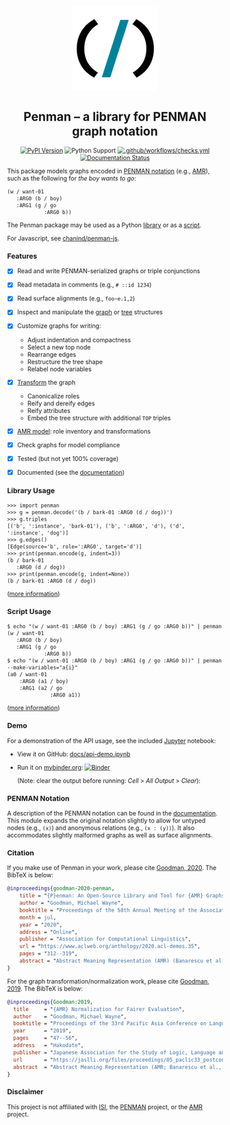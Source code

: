 <div align="center">
  <picture>
    <source media="(prefers-color-scheme: dark)" srcset="/docs/_static/logo-dark.svg">
    <source media="(prefers-color-scheme: light)" srcset="/docs/_static/logo-light.svg">
    <img alt="Shows the Penman logo: a slash character between two parentheses." src="/docs/_static/logo-light.svg">
  </picture>
</div>
<h1 align="center">Penman &ndash; a library for PENMAN graph notation</h1>
<div align="center">

[![PyPI Version](https://img.shields.io/pypi/v/penman.svg)](https://pypi.org/project/Penman/)
![Python Support](https://img.shields.io/pypi/pyversions/penman.svg)
[![.github/workflows/checks.yml](https://github.com/goodmami/penman/actions/workflows/checks.yml/badge.svg?branch=main)](https://github.com/goodmami/penman/actions/workflows/checks.yml)
[![Documentation Status](https://readthedocs.org/projects/penman/badge/?version=latest)](https://penman.readthedocs.io/en/latest/?badge=latest)

</div>

This package models graphs encoded in [PENMAN
notation](#penman-notation) (e.g., [AMR][]), such as the following for
*the boy wants to go*:

```
(w / want-01
   :ARG0 (b / boy)
   :ARG1 (g / go
            :ARG0 b))
```

The Penman package may be used as a Python [library](#library-usage)
or as a [script](#script-usage).

For Javascript, see [chanind/penman-js](https://github.com/chanind/penman-js).


### Features

- [x] Read and write PENMAN-serialized graphs or triple conjunctions
- [x] Read metadata in comments (e.g., `# ::id 1234`)
- [x] Read surface alignments (e.g., `foo~e.1,2`)
- [x] Inspect and manipulate the [graph][] or [tree][] structures
- [x] Customize graphs for writing:
  - Adjust indentation and compactness
  - Select a new top node
  - Rearrange edges
  - Restructure the tree shape
  - Relabel node variables
- [x] [Transform][transform] the graph
  - Canonicalize roles
  - Reify and dereify edges
  - Reify attributes
  - Embed the tree structure with additional `TOP` triples
- [x] [AMR model][]: role inventory and transformations
- [x] Check graphs for model compliance
- [x] Tested (but not yet 100% coverage)
- [x] Documented (see the [documentation][])


### Library Usage

```python-console
>>> import penman
>>> g = penman.decode('(b / bark-01 :ARG0 (d / dog))')
>>> g.triples
[('b', ':instance', 'bark-01'), ('b', ':ARG0', 'd'), ('d', ':instance', 'dog')]
>>> g.edges()
[Edge(source='b', role=':ARG0', target='d')]
>>> print(penman.encode(g, indent=3))
(b / bark-01
   :ARG0 (d / dog))
>>> print(penman.encode(g, indent=None))
(b / bark-01 :ARG0 (d / dog))

```

([more information](https://penman.readthedocs.io/en/latest/library.html))


### Script Usage

```console
$ echo "(w / want-01 :ARG0 (b / boy) :ARG1 (g / go :ARG0 b))" | penman
(w / want-01
   :ARG0 (b / boy)
   :ARG1 (g / go
            :ARG0 b))
$ echo "(w / want-01 :ARG0 (b / boy) :ARG1 (g / go :ARG0 b))" | penman --make-variables="a{i}"
(a0 / want-01
    :ARG0 (a1 / boy)
    :ARG1 (a2 / go
              :ARG0 a1))

```

([more information](https://penman.readthedocs.io/en/latest/command.html))


### Demo

For a demonstration of the API usage, see the included
[Jupyter](https://jupyter.org/) notebook:

- View it on GitHub: [docs/api-demo.ipynb](docs/api-demo.ipynb)
- Run it on [mybinder.org](https://mybinder.org/):
  [![Binder](https://mybinder.org/badge_logo.svg)](https://mybinder.org/v2/gh/goodmami/penman/master?filepath=docs%2Fapi-demo.ipynb)

  (Note: clear the output before running: *Cell* > *All Output* >
  *Clear*):


### PENMAN Notation

A description of the PENMAN notation can be found in the
[documentation](https://penman.readthedocs.io/en/latest/notation.html).
This module expands the original notation slightly to allow for
untyped nodes (e.g., `(x)`) and anonymous relations (e.g., `(x :
(y))`). It also accommodates slightly malformed graphs as well as
surface alignments.

### Citation

If you make use of Penman in your work, please cite [Goodman, 2020].
The BibTeX is below:

[Goodman, 2020]: https://www.aclweb.org/anthology/2020.acl-demos.35/

```bibtex
@inproceedings{goodman-2020-penman,
    title = "{P}enman: An Open-Source Library and Tool for {AMR} Graphs",
    author = "Goodman, Michael Wayne",
    booktitle = "Proceedings of the 58th Annual Meeting of the Association for Computational Linguistics: System Demonstrations",
    month = jul,
    year = "2020",
    address = "Online",
    publisher = "Association for Computational Linguistics",
    url = "https://www.aclweb.org/anthology/2020.acl-demos.35",
    pages = "312--319",
    abstract = "Abstract Meaning Representation (AMR) (Banarescu et al., 2013) is a framework for semantic dependencies that encodes its rooted and directed acyclic graphs in a format called PENMAN notation. The format is simple enough that users of AMR data often write small scripts or libraries for parsing it into an internal graph representation, but there is enough complexity that these users could benefit from a more sophisticated and well-tested solution. The open-source Python library Penman provides a robust parser, functions for graph inspection and manipulation, and functions for formatting graphs into PENMAN notation. Many functions are also available in a command-line tool, thus extending its utility to non-Python setups.",
}
```

For the graph transformation/normalization work, please cite [Goodman, 2019].
The BibTeX is below:

[Goodman, 2019]: https://jaslli.org/files/proceedings/05_paclic33_postconf.pdf

``` bibtex
@inproceedings{Goodman:2019,
  title     = "{AMR} Normalization for Fairer Evaluation",
  author    = "Goodman, Michael Wayne",
  booktitle = "Proceedings of the 33rd Pacific Asia Conference on Language, Information, and Computation",
  year      = "2019",
  pages     = "47--56",
  address   = "Hakodate",
  publisher = "Japanese Association for the Study of Logic, Language and Information"
  url       = "https://jaslli.org/files/proceedings/05_paclic33_postconf.pdf",
  abstract  = "Abstract Meaning Representation (AMR; Banarescu et al., 2013) encodes the meaning of sentences as a directed graph and Smatch (Cai and Knight, 2013) is the primary metric for evaluating AMR graphs. Smatch, however, is unaware of some meaning-equivalent variations in graph structure allowed by the AMR Specification and gives different scores for AMRs exhibiting these variations. In this paper I propose four normalization methods for helping to ensure that conceptually equivalent AMRs are evaluated as equivalent. Equivalent AMRs with and without normalization can look quite different—comparing a gold corpus to itself with relation reification alone yields a difference of 25 Smatch points, suggesting that the outputs of two systems may not be directly comparable without normalization. The algorithms described in this paper are implemented on top of an existing open-source Python toolkit for AMR and will be released under the same license."
}
```


### Disclaimer

This project is not affiliated with [ISI][], the [PENMAN][] project,
or the [AMR][] project.

[PENMAN]: http://www.isi.edu/natural-language/penman/penman.html
[AMR]: http://amr.isi.edu/
[Kasper 1989]: http://www.aclweb.org/anthology/H89-1022
[PEG]: https://en.wikipedia.org/wiki/Parsing_expression_grammar
[ISI]: http://isi.edu/

[documentation]: https://penman.readthedocs.io/
[graph]: https://penman.readthedocs.io/en/latest/api/penman.graph.html
[tree]: https://penman.readthedocs.io/en/latest/api/penman.tree.html
[transform]: https://penman.readthedocs.io/en/latest/api/penman.transform.html
[AMR model]: https://penman.readthedocs.io/en/latest/api/penman.models.amr.html
